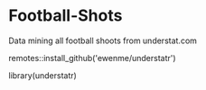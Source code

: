 # Football-Shots
Data mining all football shoots from understat.com

remotes::install_github('ewenme/understatr')

library(understatr)

